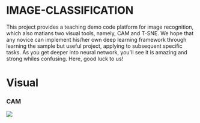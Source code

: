 # IMAGE-CLASSIFICATION

This project provides a teaching demo code platform for image recognition, which also matians two visual tools, namely, CAM and T-SNE. We hope that any novice can implement his/her own deep learning framework through learning the sample but useful project, applying to subsequent specific tasks. As you get deeper into neural network, you'll see it is amazing and strong whiles confusing. Here, good luck to us!

# Visual
### CAM
![](Exsample/cam.jpg)